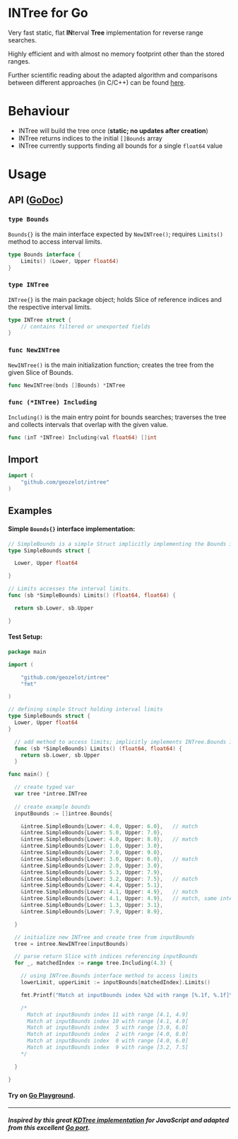 # INTree for Go

Very fast static, flat **IN**terval **Tree** implementation for reverse range searches.

Highly efficient and with almost no memory footprint other than the stored ranges.

Further scientific reading about the adapted algorithm and comparisons between different approaches (in C/C++) can be found [here](https://github.com/lh3/cgranges).


# Behaviour

* INTree will build the tree once (**static; no updates after creation**)
* INTree returns indices to the initial `[]Bounds` array
* INTree currently supports finding all bounds for a single `float64` value

# Usage

## API ([GoDoc](https://godoc.org/github.com/geozelot/intree))

### `type Bounds`

`Bounds{}` is the main interface expected by `NewINTree()`; requires `Limits()` method to access interval limits.

```go
type Bounds interface {
    Limits() (Lower, Upper float64)
}
```

### `type INTree`

`INTree{}` is the main package object; holds Slice of reference indices and the respective interval limits.

```go
type INTree struct {
    // contains filtered or unexported fields
}
```

### `func NewINTree`

`NewINTree()` is the main initialization function; creates the tree from the given Slice of Bounds.

```go
func NewINTree(bnds []Bounds) *INTree
```

### `func (*INTree) Including`

`Including()` is the main entry point for bounds searches; traverses the tree and collects intervals that overlap with the given value.

```go
func (inT *INTree) Including(val float64) []int
```

## Import
```go
import (
    "github.com/geozelot/intree"
)
```

## Examples

#### Simple `Bounds{}` interface implementation:

```go
// SimpleBounds is a simple Struct implicitly implementing the Bounds interface.
type SimpleBounds struct {

  Lower, Upper float64

}

// Limits accesses the interval limits.
func (sb *SimpleBounds) Limits() (float64, float64) {

  return sb.Lower, sb.Upper

}
```

#### Test Setup:

```go
package main

import (

    "github.com/geozelot/intree"
    "fmt"

)

// defining simple Struct holding interval limits
type SimpleBounds struct {
  Lower, Upper float64
}

  // add method to access limits; implicitly implements INTree.Bounds interface
  func (sb *SimpleBounds) Limits() (float64, float64) {
    return sb.Lower, sb.Upper
  }

func main() {

  // create typed var
  var tree *intree.INTree
  
  // create example bounds
  inputBounds := []intree.Bounds{

    &intree.SimpleBounds{Lower: 4.0, Upper: 6.0},   // match
    &intree.SimpleBounds{Lower: 5.0, Upper: 7.0},
    &intree.SimpleBounds{Lower: 4.0, Upper: 8.0},   // match
    &intree.SimpleBounds{Lower: 1.0, Upper: 3.0},
    &intree.SimpleBounds{Lower: 7.0, Upper: 9.0},
    &intree.SimpleBounds{Lower: 3.0, Upper: 6.0},   // match
    &intree.SimpleBounds{Lower: 2.0, Upper: 3.0},
    &intree.SimpleBounds{Lower: 5.3, Upper: 7.9},
    &intree.SimpleBounds{Lower: 3.2, Upper: 7.5},   // match
    &intree.SimpleBounds{Lower: 4.4, Upper: 5.1},
    &intree.SimpleBounds{Lower: 4.1, Upper: 4.9},   // match
    &intree.SimpleBounds{Lower: 4.1, Upper: 4.9},   // match, same interval
    &intree.SimpleBounds{Lower: 1.3, Upper: 3.1},
    &intree.SimpleBounds{Lower: 7.9, Upper: 8.9},

  }

  // initialize new INTree and create tree from inputBounds
  tree = intree.NewINTree(inputBounds)

  // parse return Slice with indices referencing inputBounds
  for _, matchedIndex := range tree.Including(4.3) {

    // using INTree.Bounds interface method to access limits
    lowerLimit, upperLimit := inputBounds[matchedIndex].Limits()

    fmt.Printf("Match at inputBounds index %2d with range [%.1f, %.1f]\n", matchedIndex, lowerLimit, upperLimit)

    /*
      Match at inputBounds index 11 with range [4.1, 4.9]
      Match at inputBounds index 10 with range [4.1, 4.9]
      Match at inputBounds index  5 with range [3.0, 6.0]
      Match at inputBounds index  2 with range [4.0, 8.0]
      Match at inputBounds index  0 with range [4.0, 6.0]
      Match at inputBounds index  9 with range [3.2, 7.5]
    */

  }

}
```

#### Try on [Go Playground](https://play.golang.org/p/rrV_duXi7eh).

____

##### Inspired by this great [KDTree implementation](https://github.com/mourner/kdbush) for JavaScript and adapted from this excellent [Go port](https://github.com/MadAppGang/kdbush).

